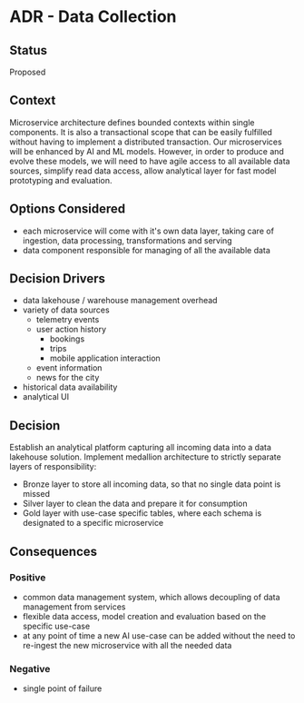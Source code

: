# ADR - Data Collection

## Status
Proposed

## Context
Microservice architecture defines bounded contexts within single components. It is also a transactional scope that can be easily fulfilled without having to implement a distributed transaction. Our microservices will be enhanced by AI and ML models. However, in order to produce and evolve these models, we will need to have agile access to all available data sources, simplify read data access, allow analytical layer for fast model prototyping and evaluation. 

## Options Considered
- each microservice will come with it's own data layer, taking care of ingestion, data processing, transformations and serving
- data component responsible for managing of all the available data

## Decision Drivers
- data lakehouse / warehouse management overhead
- variety of data sources
    - telemetry events
    - user action history
        - bookings
        - trips
        - mobile application interaction
    - event information
    - news for the city
- historical data availability
- analytical UI

## Decision
Establish an analytical platform capturing all incoming data into a data lakehouse solution. Implement medallion architecture to strictly separate layers of responsibility:
- Bronze layer to store all incoming data, so that no single data point is missed
- Silver layer to clean the data and prepare it for consumption
- Gold layer with use-case specific tables, where each schema is designated to a specific microservice

## Consequences

### Positive
- common data management system, which allows decoupling of data management from services
- flexible data access, model creation and evaluation based on the specific use-case
- at any point of time a new AI use-case can be added without the need to re-ingest the new microservice with all the needed data

### Negative
- single point of failure
